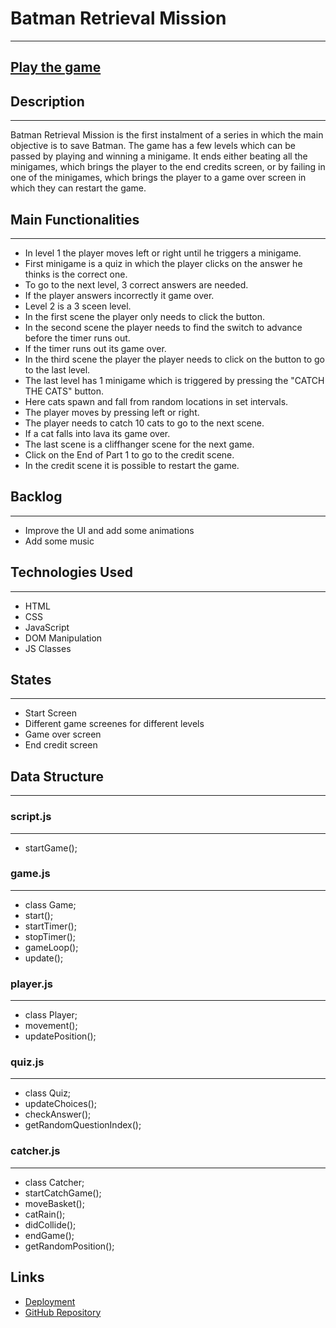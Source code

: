 # Batman Retrieval Mission

---

## [Play the game](https://jerdnaa.github.io/batman-retrieval-mission/)

## Description

---

Batman Retrieval Mission is the first instalment of a series in which the main objective is to save Batman. The game has a few levels which can be passed by playing and winning a minigame. It ends either beating all the minigames, which brings the player to the end credits screen, or by failing in one of the minigames, which brings the player to a game over screen in which they can restart the game.

## Main Functionalities

---

- In level 1 the player moves left or right until he triggers a minigame.
- First minigame is a quiz in which the player clicks on the answer he thinks is the correct one.
- To go to the next level, 3 correct answers are needed.
- If the player answers incorrectly it game over.
- Level 2 is a 3 sceen level.
- In the first scene the player only needs to click the button.
- In the second scene the player needs to find the switch to advance before the timer runs out.
- If the timer runs out its game over.
- In the third scene the player the player needs to click on the button to go to the last level.
- The last level has 1 minigame which is triggered by pressing the "CATCH THE CATS" button.
- Here cats spawn and fall from random locations in set intervals.
- The player moves by pressing left or right.
- The player needs to catch 10 cats to go to the next scene.
- If a cat falls into lava its game over.
- The last scene is a cliffhanger scene for the next game.
- Click on the End of Part 1 to go to the credit scene.
- In the credit scene it is possible to restart the game.

## Backlog

---

- Improve the UI and add some animations
- Add some music

## Technologies Used

---

- HTML
- CSS
- JavaScript
- DOM Manipulation
- JS Classes

## States

---

- Start Screen
- Different game screenes for different levels
- Game over screen
- End credit screen

## Data Structure

---

### script.js

---

- startGame();

### game.js

---

- class Game;
- start();
- startTimer();
- stopTimer();
- gameLoop();
- update();

### player.js

---

- class Player;
- movement();
- updatePosition();

### quiz.js

---

- class Quiz;
- updateChoices();
- checkAnswer();
- getRandomQuestionIndex();

### catcher.js

---

- class Catcher;
- startCatchGame();
- moveBasket();
- catRain();
- didCollide();
- endGame();
- getRandomPosition();

## Links

- [Deployment](https://jerdnaa.github.io/batman-retrieval-mission/)
- [GitHub Repository](https://github.com/Jerdnaa/batman-retrieval-mission)
